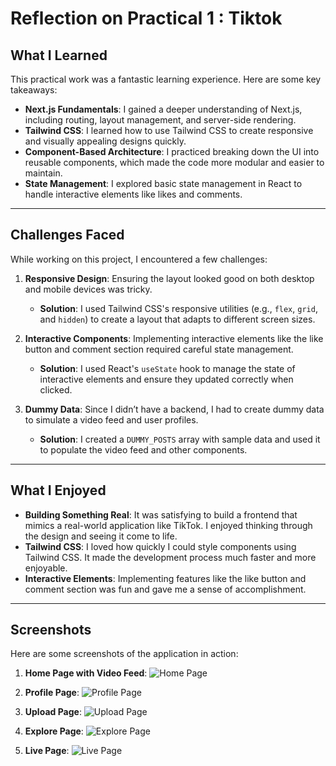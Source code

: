 # Reflection on Practical 1 : Tiktok

## What I Learned
This practical work was a fantastic learning experience. Here are some key takeaways:
- **Next.js Fundamentals**: I gained a deeper understanding of Next.js, including routing, layout management, and server-side rendering.
- **Tailwind CSS**: I learned how to use Tailwind CSS to create responsive and visually appealing designs quickly.
- **Component-Based Architecture**: I practiced breaking down the UI into reusable components, which made the code more modular and easier to maintain.
- **State Management**: I explored basic state management in React to handle interactive elements like likes and comments.

---

## Challenges Faced
While working on this project, I encountered a few challenges:
1. **Responsive Design**: Ensuring the layout looked good on both desktop and mobile devices was tricky.
   - **Solution**: I used Tailwind CSS's responsive utilities (e.g., `flex`, `grid`, and `hidden`) to create a layout that adapts to different screen sizes.

2. **Interactive Components**: Implementing interactive elements like the like button and comment section required careful state management.
   - **Solution**: I used React's `useState` hook to manage the state of interactive elements and ensure they updated correctly when clicked.

3. **Dummy Data**: Since I didn’t have a backend, I had to create dummy data to simulate a video feed and user profiles.
   - **Solution**: I created a `DUMMY_POSTS` array with sample data and used it to populate the video feed and other components.

---

## What I Enjoyed
- **Building Something Real**: It was satisfying to build a frontend that mimics a real-world application like TikTok. I enjoyed thinking through the design and seeing it come to life.
- **Tailwind CSS**: I loved how quickly I could style components using Tailwind CSS. It made the development process much faster and more enjoyable.
- **Interactive Elements**: Implementing features like the like button and comment section was fun and gave me a sense of accomplishment.

---

## Screenshots
Here are some screenshots of the application in action:

1. **Home Page with Video Feed**:
   ![Home Page](/practical1-tiktok/screenshots/homepage.png)

2. **Profile Page**:
   ![Profile Page](/practical1-tiktok/screenshots/profile.png)

3. **Upload Page**:
   ![Upload Page](/practical1-tiktok/screenshots/upload.png)

4. **Explore Page**:
   ![Explore Page](/practical1-tiktok/screenshots/explore.png)

5. **Live Page**:
   ![Live Page](/practical1-tiktok/screenshots/live.png)

